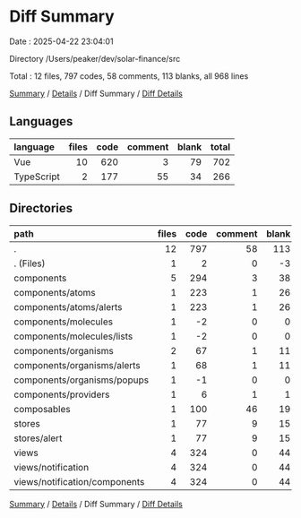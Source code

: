 # Diff Summary

Date : 2025-04-22 23:04:01

Directory /Users/peaker/dev/solar-finance/src

Total : 12 files,  797 codes, 58 comments, 113 blanks, all 968 lines

[Summary](results.md) / [Details](details.md) / Diff Summary / [Diff Details](diff-details.md)

## Languages
| language | files | code | comment | blank | total |
| :--- | ---: | ---: | ---: | ---: | ---: |
| Vue | 10 | 620 | 3 | 79 | 702 |
| TypeScript | 2 | 177 | 55 | 34 | 266 |

## Directories
| path | files | code | comment | blank | total |
| :--- | ---: | ---: | ---: | ---: | ---: |
| . | 12 | 797 | 58 | 113 | 968 |
| . (Files) | 1 | 2 | 0 | -3 | -1 |
| components | 5 | 294 | 3 | 38 | 335 |
| components/atoms | 1 | 223 | 1 | 26 | 250 |
| components/atoms/alerts | 1 | 223 | 1 | 26 | 250 |
| components/molecules | 1 | -2 | 0 | 0 | -2 |
| components/molecules/lists | 1 | -2 | 0 | 0 | -2 |
| components/organisms | 2 | 67 | 1 | 11 | 79 |
| components/organisms/alerts | 1 | 68 | 1 | 11 | 80 |
| components/organisms/popups | 1 | -1 | 0 | 0 | -1 |
| components/providers | 1 | 6 | 1 | 1 | 8 |
| composables | 1 | 100 | 46 | 19 | 165 |
| stores | 1 | 77 | 9 | 15 | 101 |
| stores/alert | 1 | 77 | 9 | 15 | 101 |
| views | 4 | 324 | 0 | 44 | 368 |
| views/notification | 4 | 324 | 0 | 44 | 368 |
| views/notification/components | 4 | 324 | 0 | 44 | 368 |

[Summary](results.md) / [Details](details.md) / Diff Summary / [Diff Details](diff-details.md)